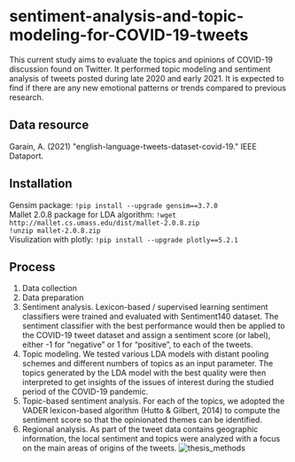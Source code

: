 # sentiment-analysis-and-topic-modeling-for-COVID-19-tweets
This current study aims to evaluate the topics and opinions of COVID-19 discussion found on Twitter. It performed topic modeling and sentiment analysis of tweets posted during late 2020 and early 2021. It is expected to find if there are any new emotional patterns or trends compared to previous research.

## Data resource
Garain, A. (2021)  "english-language-tweets-dataset-covid-19." IEEE Dataport.

## Installation 
Gensim package:
`!pip install --upgrade gensim==3.7.0`  
Mallet 2.0.8 package for LDA algorithm:
`!wget http://mallet.cs.umass.edu/dist/mallet-2.0.8.zip`  
`!unzip mallet-2.0.8.zip`  
Visulization with plotly:
`!pip install --upgrade plotly==5.2.1`  

## Process
1. Data collection
2. Data preparation
3. Sentiment analysis. Lexicon-based / supervised learning sentiment classifiers were trained and evaluated with Sentiment140 dataset. The sentiment classifier with the best performance would then be applied to the COVID-19 tweet dataset and assign a sentiment score (or label), either -1 for “negative” or 1 for “positive”, to each of the tweets. 
4. Topic modeling. We tested various LDA models with distant pooling schemes and different numbers of topics as an input parameter. The topics generated by the LDA model with the best quality were then interpreted to get insights of the issues of interest during the studied period of the COVID-19 pandemic.
5. Topic-based sentiment analysis. For each of the topics, we adopted the VADER lexicon-based algorithm (Hutto & Gilbert, 2014) to compute the sentiment score so that the opinionated themes can be identified. 
6. Regional analysis. As part of the tweet data contains geographic information, the local sentiment and topics were analyzed with a focus on the main areas of origins of the tweets. 
![thesis_methods](https://user-images.githubusercontent.com/67312292/170872570-b0932a3c-e4c9-47ff-b4c4-bfbad9f72093.png)
